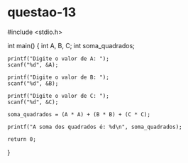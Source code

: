 # questao-13

#include <stdio.h>

int main() {
    int A, B, C;
    int soma_quadrados;

    printf("Digite o valor de A: ");
    scanf("%d", &A);

    printf("Digite o valor de B: ");
    scanf("%d", &B);

    printf("Digite o valor de C: ");
    scanf("%d", &C);

    soma_quadrados = (A * A) + (B * B) + (C * C);

    printf("A soma dos quadrados é: %d\n", soma_quadrados);

    return 0;
}
